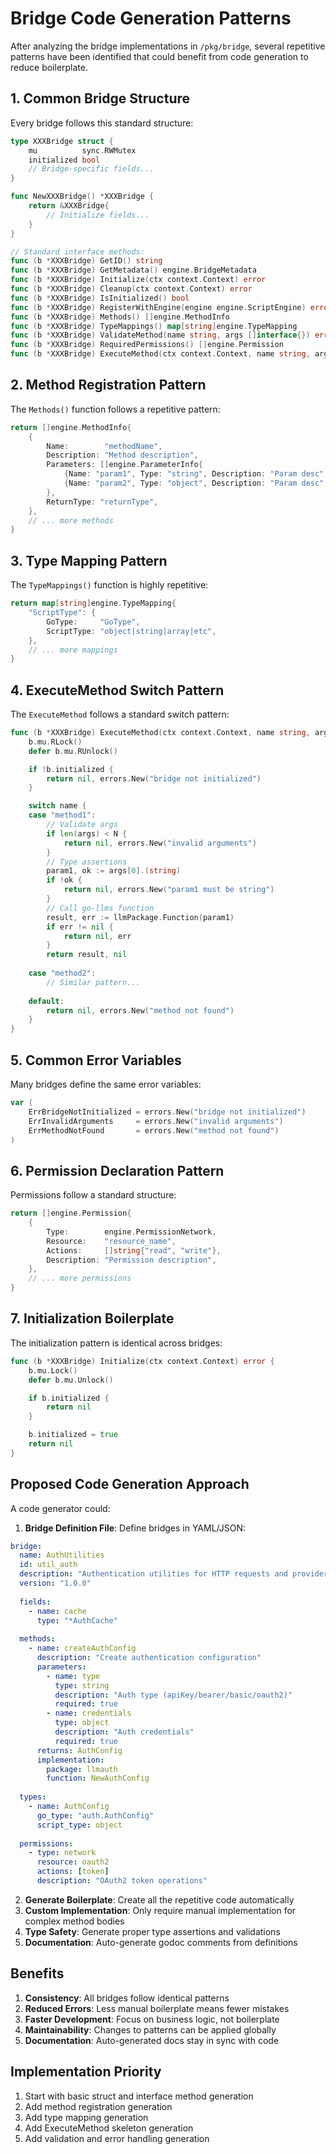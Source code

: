 # Bridge Code Generation Patterns

After analyzing the bridge implementations in `/pkg/bridge`, several repetitive patterns have been identified that could benefit from code generation to reduce boilerplate.

## 1. Common Bridge Structure

Every bridge follows this standard structure:

```go
type XXXBridge struct {
    mu          sync.RWMutex
    initialized bool
    // Bridge-specific fields...
}

func NewXXXBridge() *XXXBridge {
    return &XXXBridge{
        // Initialize fields...
    }
}

// Standard interface methods:
func (b *XXXBridge) GetID() string
func (b *XXXBridge) GetMetadata() engine.BridgeMetadata
func (b *XXXBridge) Initialize(ctx context.Context) error
func (b *XXXBridge) Cleanup(ctx context.Context) error
func (b *XXXBridge) IsInitialized() bool
func (b *XXXBridge) RegisterWithEngine(engine engine.ScriptEngine) error
func (b *XXXBridge) Methods() []engine.MethodInfo
func (b *XXXBridge) TypeMappings() map[string]engine.TypeMapping
func (b *XXXBridge) ValidateMethod(name string, args []interface{}) error
func (b *XXXBridge) RequiredPermissions() []engine.Permission
func (b *XXXBridge) ExecuteMethod(ctx context.Context, name string, args []interface{}) (interface{}, error)
```

## 2. Method Registration Pattern

The `Methods()` function follows a repetitive pattern:

```go
return []engine.MethodInfo{
    {
        Name:        "methodName",
        Description: "Method description",
        Parameters: []engine.ParameterInfo{
            {Name: "param1", Type: "string", Description: "Param desc", Required: true},
            {Name: "param2", Type: "object", Description: "Param desc", Required: false},
        },
        ReturnType: "returnType",
    },
    // ... more methods
}
```

## 3. Type Mapping Pattern

The `TypeMappings()` function is highly repetitive:

```go
return map[string]engine.TypeMapping{
    "ScriptType": {
        GoType:     "GoType",
        ScriptType: "object|string|array|etc",
    },
    // ... more mappings
}
```

## 4. ExecuteMethod Switch Pattern

The `ExecuteMethod` follows a standard switch pattern:

```go
func (b *XXXBridge) ExecuteMethod(ctx context.Context, name string, args []interface{}) (interface{}, error) {
    b.mu.RLock()
    defer b.mu.RUnlock()

    if !b.initialized {
        return nil, errors.New("bridge not initialized")
    }

    switch name {
    case "method1":
        // Validate args
        if len(args) < N {
            return nil, errors.New("invalid arguments")
        }
        // Type assertions
        param1, ok := args[0].(string)
        if !ok {
            return nil, errors.New("param1 must be string")
        }
        // Call go-llms function
        result, err := llmPackage.Function(param1)
        if err != nil {
            return nil, err
        }
        return result, nil
        
    case "method2":
        // Similar pattern...
        
    default:
        return nil, errors.New("method not found")
    }
}
```

## 5. Common Error Variables

Many bridges define the same error variables:

```go
var (
    ErrBridgeNotInitialized = errors.New("bridge not initialized")
    ErrInvalidArguments     = errors.New("invalid arguments")
    ErrMethodNotFound       = errors.New("method not found")
)
```

## 6. Permission Declaration Pattern

Permissions follow a standard structure:

```go
return []engine.Permission{
    {
        Type:        engine.PermissionNetwork,
        Resource:    "resource_name",
        Actions:     []string{"read", "write"},
        Description: "Permission description",
    },
    // ... more permissions
}
```

## 7. Initialization Boilerplate

The initialization pattern is identical across bridges:

```go
func (b *XXXBridge) Initialize(ctx context.Context) error {
    b.mu.Lock()
    defer b.mu.Unlock()

    if b.initialized {
        return nil
    }

    b.initialized = true
    return nil
}
```

## Proposed Code Generation Approach

A code generator could:

1. **Bridge Definition File**: Define bridges in YAML/JSON:
```yaml
bridge:
  name: AuthUtilities
  id: util_auth
  description: "Authentication utilities for HTTP requests and provider auth"
  version: "1.0.0"
  
  fields:
    - name: cache
      type: "*AuthCache"
      
  methods:
    - name: createAuthConfig
      description: "Create authentication configuration"
      parameters:
        - name: type
          type: string
          description: "Auth type (apiKey/bearer/basic/oauth2)"
          required: true
        - name: credentials
          type: object
          description: "Auth credentials"
          required: true
      returns: AuthConfig
      implementation:
        package: llmauth
        function: NewAuthConfig
        
  types:
    - name: AuthConfig
      go_type: "auth.AuthConfig"
      script_type: object
      
  permissions:
    - type: network
      resource: oauth2
      actions: [token]
      description: "OAuth2 token operations"
```

2. **Generate Boilerplate**: Create all the repetitive code automatically
3. **Custom Implementation**: Only require manual implementation for complex method bodies
4. **Type Safety**: Generate proper type assertions and validations
5. **Documentation**: Auto-generate godoc comments from definitions

## Benefits

1. **Consistency**: All bridges follow identical patterns
2. **Reduced Errors**: Less manual boilerplate means fewer mistakes
3. **Faster Development**: Focus on business logic, not boilerplate
4. **Maintainability**: Changes to patterns can be applied globally
5. **Documentation**: Auto-generated docs stay in sync with code

## Implementation Priority

1. Start with basic struct and interface method generation
2. Add method registration generation
3. Add type mapping generation
4. Add ExecuteMethod skeleton generation
5. Add validation and error handling generation